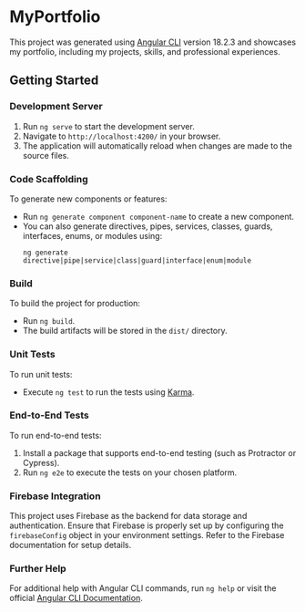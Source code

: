 # MyPortfolio

This project was generated using [Angular CLI](https://github.com/angular/angular-cli) version 18.2.3 and showcases my portfolio, including my projects, skills, and professional experiences.

## Getting Started

### Development Server
1. Run `ng serve` to start the development server.
2. Navigate to `http://localhost:4200/` in your browser.
3. The application will automatically reload when changes are made to the source files.

### Code Scaffolding
To generate new components or features:
- Run `ng generate component component-name` to create a new component.
- You can also generate directives, pipes, services, classes, guards, interfaces, enums, or modules using:
  ```
  ng generate directive|pipe|service|class|guard|interface|enum|module
  ```

### Build
To build the project for production:
- Run `ng build`. 
- The build artifacts will be stored in the `dist/` directory.

### Unit Tests
To run unit tests:
- Execute `ng test` to run the tests using [Karma](https://karma-runner.github.io).

### End-to-End Tests
To run end-to-end tests:
1. Install a package that supports end-to-end testing (such as Protractor or Cypress).
2. Run `ng e2e` to execute the tests on your chosen platform.

### Firebase Integration
This project uses Firebase as the backend for data storage and authentication. Ensure that Firebase is properly set up by configuring the `firebaseConfig` object in your environment settings. Refer to the Firebase documentation for setup details.

### Further Help
For additional help with Angular CLI commands, run `ng help` or visit the official [Angular CLI Documentation](https://angular.dev/tools/cli).

